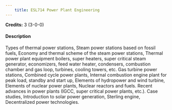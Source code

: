 ```yaml
---
    title: ESL714 Power Plant Engineering
---
```

**Credits:** 3 (3-0-0)



#### Description 
Types of thermal power stations, Steam power stations based on fossil fuels, Economy and thermal scheme of the steam power stations, Thermal power plant equipment boilers, super heaters, super critical steam generator, economizers, feed water heater, condensers, combustion chamber and gas loop, turbines, cooling towers, etc. Gas turbine power stations, Combined cycle power plants, Internal combustion engine plant for peak load, standby and start up, Elements of hydropower and wind turbine, Elements of nuclear power plants, Nuclear reactors and fuels. Recent advances in power plants (IGCC, super critical power plants, etc.). Case studies, Introduction to solar power generation, Sterling engine, Decentralized power technologies.